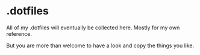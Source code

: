 # .dotfiles

All of my .dotfiles will eventually be collected here. Mostly for my own reference. 

But you are more than welcome to have a look and copy the things you like.
